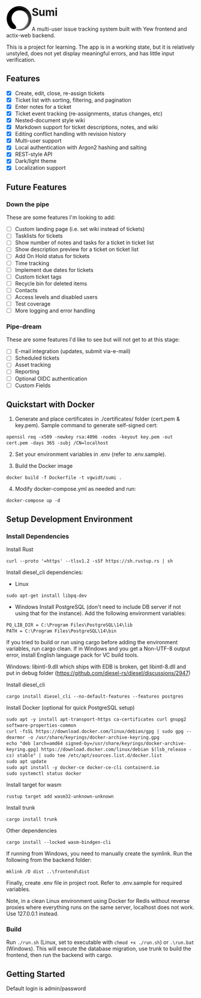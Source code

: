 <h1><picture>
  <source media="(prefers-color-scheme: dark)" srcset="/docs/img/logo_wh.png?raw=true">
  <source media="(prefers-color-scheme: light)" srcset="/docs/img/logo_bl.png?raw=true">
  <img align="left" alt="Test" src="/docs/img/logo_bl.png?raw=true" width="68px">
</picture> Sumi</h1>

A multi-user issue tracking system built with Yew frontend and actix-web backend.

This is a project for learning.  The app is in a working state, but it is relatively unstyled, does not yet display meaningful errors, and has little input verification.

## Features
- [x] Create, edit, close, re-assign tickets
- [x] Ticket list with sorting, filtering, and pagination
- [x] Enter notes for a ticket
- [x] Ticket event tracking (re-assignments, status changes, etc)
- [X] Nested-document style wiki
- [x] Markdown support for ticket descriptions, notes, and wiki
- [x] Editing conflict handling with revision history
- [x] Multi-user support
- [x] Local authentication with Argon2 hashing and salting
- [x] REST-style API
- [x] Dark/light theme
- [x] Localization support

## Future Features

### Down the pipe
These are some features I'm looking to add:
- [ ] Custom landing page (i.e. set wiki instead of tickets)
- [ ] Tasklists for tickets
- [ ] Show number of notes and tasks for a ticket in ticket list
- [ ] Show description preview for a ticket on ticket list
- [ ] Add On Hold status for tickets
- [ ] Time tracking
- [ ] Implement due dates for tickets
- [ ] Custom ticket tags
- [ ] Recycle bin for deleted items
- [ ] Contacts
- [ ] Access levels and disabled users
- [ ] Test coverage
- [ ] More logging and error handling

### Pipe-dream
These are some features I'd like to see but will not get to at this stage:
- [ ] E-mail integration (updates, submit via-e-mail)
- [ ] Scheduled tickets
- [ ] Asset tracking
- [ ] Reporting
- [ ] Optional OIDC authentication
- [ ] Custom Fields

## Quickstart with Docker

1. Generate and place certificates in ./certificates/ folder (cert.pem & key.pem).  Sample command to generate self-signed cert:
```
openssl req -x509 -newkey rsa:4096 -nodes -keyout key.pem -out cert.pem -days 365 -subj /CN=localhost
```

2. Set your environment variables in .env (refer to .env.sample).

3. Build the Docker image
```
docker build -f Dockerfile -t vgwidt/sumi .
```

4. Modify docker-compose.yml as needed and run:
```
docker-compose up -d
```

## Setup Development Environment

### Install Dependencies

Install Rust
```
curl --proto '=https' --tlsv1.2 -sSf https://sh.rustup.rs | sh
```

Install diesel_cli dependencies:
* Linux
```
sudo apt-get install libpq-dev
```
* Windows
Install PostgreSQL (don't need to include DB server if not using that for the instance). Add the following environment variables:
```
PQ_LIB_DIR = C:\Program Files\PostgreSQL\14\lib
PATH = C:\Program Files\PostgreSQL\14\bin
```

If you tried to build or run using cargo before adding the environment variables, run cargo clean.  If in Windows and you get a Non-UTF-8 output error, install English language pack for VC build tools.

Windows: libintl-9.dll which ships with EDB is broken, get libintl-8.dll and put in debug folder (https://github.com/diesel-rs/diesel/discussions/2947)

Install diesel_cli
```
cargo install diesel_cli --no-default-features --features postgres
```

Install Docker (optional for quick PostgreSQL setup)
```
sudo apt -y install apt-transport-https ca-certificates curl gnupg2 software-properties-common
curl -fsSL https://download.docker.com/linux/debian/gpg | sudo gpg --dearmor -o /usr/share/keyrings/docker-archive-keyring.gpg
echo "deb [arch=amd64 signed-by=/usr/share/keyrings/docker-archive-keyring.gpg] https://download.docker.com/linux/debian $(lsb_release -cs) stable" | sudo tee /etc/apt/sources.list.d/docker.list
sudo apt update
sudo apt install -y docker-ce docker-ce-cli containerd.io
sudo systemctl status docker
```

Install target for wasm
```
rustup target add wasm32-unknown-unknown
```

Install trunk
```
cargo install trunk
```

Other dependencies
```
cargo install --locked wasm-bindgen-cli
```

If running from Windows, you need to manually create the symlink.  Run the following from the backend folder:
```
mklink /D dist ..\frontend\dist
```

Finally, create .env file in project root.  Refer to .env.sample for required variables.

Note, in a clean Linux environment using Docker for Redis without reverse proxies where everything runs on the same server, localhost does not work.  Use 127.0.0.1 instead.

### Build

Run `./run.sh` (Linux, set to executable with `chmod +x ./run.sh`) or `.\run.bat` (Windows).  This will execute the database migration, use trunk to build the frontend, then run the backend with cargo.

## Getting Started

Default login is admin/password